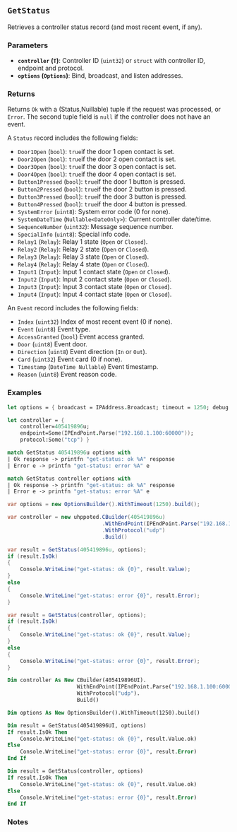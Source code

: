 ## **`GetStatus`**

Retrieves a controller status record (and most recent event, if any).

### Parameters
- **`controller` (`T`)**: Controller ID (`uint32`) or `struct` with controller ID, endpoint and protocol.
- **`options` (`Options`)**: Bind, broadcast, and listen addresses.


### Returns
Returns `Ok` with a (Status,Nuillable<Event>) tuple if the request was processed, or `Error`. The second tuple field is 
`null` if the controller does not have an event.

A `Status` record includes the following fields:
- `Door1Open` (`bool`): `true`if the door 1 open contact is set.
- `Door2Open` (`bool`): `true`if the door 2 open contact is set.
- `Door3Open` (`bool`): `true`if the door 3 open contact is set.
- `Door4Open` (`bool`): `true`if the door 4 open contact is set.
- `Button1Pressed` (`bool`): `true`if the door 1 button is pressed.
- `Button2Pressed` (`bool`): `true`if the door 2 button is pressed.
- `Button3Pressed` (`bool`): `true`if the door 3 button is pressed.
- `Button4Pressed` (`bool`): `true`if the door 4 button is pressed.
- `SystemError` (`uint8`): System error code (0 for none).
- `SystemDateTime` (`Nullable<DateOnly>`): Current controller date/time.
- `SequenceNumber` (`uint32`): Message sequence number.
- `SpecialInfo` (`uint8`): Special info code.
- `Relay1` (`Relay`): Relay 1 state (`Open` or `Closed`).
- `Relay2` (`Relay`): Relay 2 state (`Open` or `Closed`).
- `Relay3` (`Relay`): Relay 3 state (`Open` or `Closed`).
- `Relay4` (`Relay`): Relay 4 state (`Open` or `Closed`).
- `Input1` (`Input`): Input 1 contact state (`Open` or `Closed`).
- `Input2` (`Input`): Input 2 contact state (`Open` or `Closed`).
- `Input3` (`Input`): Input 3 contact state (`Open` or `Closed`).
- `Input4` (`Input`): Input 4 contact state (`Open` or `Closed`).

An `Event` record includes the following fields:
- `Index` (`uint32`) Index of most recent event (0 if none).
- `Event` (`uint8`) Event type.
- `AccessGranted` (`bool`) Event access granted.
- `Door` (`uint8`) Event door.
- `Direction` (`uint8`) Event direction (`In` or `Out`).
- `Card` (`uint32`) Event card (0 if none).
- `Timestamp` (`DateTime Nullable`) Event timestamp.
- `Reason` (`uint8`) Event reason code.


### Examples

```fsharp
let options = { broadcast = IPAddress.Broadcast; timeout = 1250; debug = true }

let controller = { 
    controller=405419896u; 
    endpoint=Some(IPEndPoint.Parse("192.168.1.100:60000")); 
    protocol:Some("tcp") }

match GetStatus 405419896u options with
| Ok response -> printfn "get-status: ok %A" response
| Error e -> printfn "get-status: error %A" e

match GetStatus controller options with
| Ok response -> printfn "get-status: ok %A" response
| Error e -> printfn "get-status: error %A" e
```

```csharp
var options = new OptionsBuilder().WithTimeout(1250).build();

var controller = new uhppoted.CBuilder(405419896u)
                              .WithEndPoint(IPEndPoint.Parse("192.168.1.100:60000"))
                              .WithProtocol("udp")
                              .Build()

var result = GetStatus(405419896u, options);
if (result.IsOk)
{
    Console.WriteLine("get-status: ok {0}", result.Value);
}
else
{
    Console.WriteLine("get-status: error {0}", result.Error);
}

var result = GetStatus(controller, options);
if (result.IsOk)
{
    Console.WriteLine("get-status: ok {0}", result.Value);
}
else
{
    Console.WriteLine("get-status: error {0}", result.Error);
}
```

```vb
Dim controller As New CBuilder(405419896UI).
                      WithEndPoint(IPEndPoint.Parse("192.168.1.100:60000")).
                      WithProtocol("udp").
                      Build()

Dim options As New OptionsBuilder().WithTimeout(1250).build()

Dim result = GetStatus(405419896UI, options)
If result.IsOk Then
    Console.WriteLine("get-status: ok {0}", result.Value.ok)
Else
    Console.WriteLine("get-status: error {0}", result.Error)
End If

Dim result = GetStatus(controller, options)
If result.IsOk Then
    Console.WriteLine("get-status: ok {0}", result.Value.ok)
Else
    Console.WriteLine("get-status: error {0}", result.Error)
End If
```

### Notes
